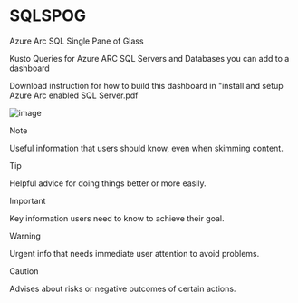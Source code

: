 # SQLSPOG
Azure Arc SQL Single Pane of Glass

Kusto Queries for Azure ARC SQL Servers and Databases you can add to a dashboard

Download instruction for how to build this dashboard in "install and setup Azure Arc enabled SQL Server.pdf

![image](https://user-images.githubusercontent.com/17656517/211610642-50d3a5ee-b328-46ac-aa63-e4999a9d408d.png)

> [!NOTE]
> Useful information that users should know, even when skimming content.

> [!TIP]
> Helpful advice for doing things better or more easily.

> [!IMPORTANT]
> Key information users need to know to achieve their goal.

> [!WARNING]
> Urgent info that needs immediate user attention to avoid problems.

> [!CAUTION]
> Advises about risks or negative outcomes of certain actions.
